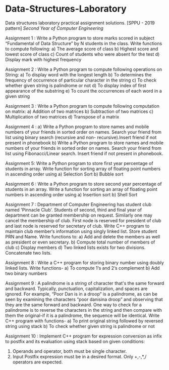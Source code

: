 # Data-Structures-Laboratory
Data structures laboratory practical assignment solutions.
[SPPU - 2019 pattern]
*Second Year of Computer Engineering*

Assignment 1 : 
Write a Python program to store marks scored in subject “Fundamental of Data Structure” by N students in the class. Write functions to compute following:
a) The average score of class
b) Highest score and lowest score of class
c) Count of students who were absent for the test
d) Display mark with highest frequency

Assignment 2 :
Write a Python program to compute following operations on String:
a) To display word with the longest length
b) To determines the frequency of occurrence of particular character in the string
c) To check whether given string is palindrome or not
d) To display index of first appearance of the substring
e) To count the occurrences of each word in a given string
 
Assignment 3 :
Write a Python program to compute following computation on matrix:
a) Addition of two matrices
b) Subtraction of two matrices 
c) Multiplication of two matrices 
d) Transpose of a matrix

Assignment 4 : 
a) Write a Python program to store names and mobile numbers of your friends in sorted order on names. Search your friend from list using binary search (recursive and non- recursive).Insert friend if not present in phonebook
b) Write a Python program to store names and mobile numbers of your friends in sorted order on names. Search your friend from list using Fibonacci/Linear search. Insert friend if not present in phonebook.

Assignment 5: 
Write a Python program to store first year percentage of students in array. Write function for sorting array of floating point numbers in ascending order using
a) Selection Sort
b) Bubble sort

Assignment 6 : 
Write a Python program to store second year percentage of students in an array. Write a function for sorting an array of floating point numbers in ascending order using
a) Insertion sort
b) Shell Sort 

Assignment 7 : 
Department of Computer Engineering has student club named 'Pinnacle Club'. Students of second, third and final year of department can be granted membership on request. Similarly one may cancel the membership of club. First node is reserved for president of club and last node is reserved for secretary of club. 
Write C++ program to maintain club member‘s information using singly linked list. Store student PRN and Name. Write functions to:
a) Add and delete the members as well as president or even secretary.
b) Compute total number of members of club
c) Display members
d) Two linked lists exists for two divisions. Concatenate two lists.
 
Assignment 8 : 
Write a C++ program for storing binary number using doubly linked lists. Write functions-
a) To compute 1‘s and 2‘s complement
b) Add two binary numbers

Assignment 9 :
A palindrome is a string of character that's the same forward and backward. Typically, punctuation, capitalization, and spaces are ignored. For example, “Poor Dan is
in a droop” is a palindrome, as can be seen by examining the characters “poor danisina droop” and observing that they are the same forward and backward. One way to 
check for a palindrome is to reverse the characters in the string and then compare with them the original-if it is a palindrome, the sequence will be identical. 
Write C++ program with functions-
a) To print original string followed by reversed string using stack
b) To check whether given string is palindrome or not

Assignment 10 :
Implement C++ program for expression conversion as infix to postfix and its evaluation using stack based on given conditions:
1. Operands and operator, both must be single character.
2. Input Postfix expression must be in a desired format.
Only +,-,*,/ operators are expected.
